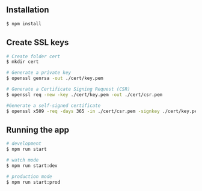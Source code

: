 ## Installation

```bash
$ npm install
```
## Create SSL keys

```bash
# Create folder cert
$ mkdir cert

# Generate a private key
$ openssl genrsa -out ./cert/key.pem

# Generate a Certificate Signing Request (CSR)
$ openssl req -new -key ./cert/key.pem -out ./cert/csr.pem

#Generate a self-signed certificate
$ openssl x509 -req -days 365 -in ./cert/csr.pem -signkey ./cert/key.pem -out ./cert/cert.pem

```
## Running the app

```bash
# development
$ npm run start

# watch mode
$ npm run start:dev

# production mode
$ npm run start:prod
```
